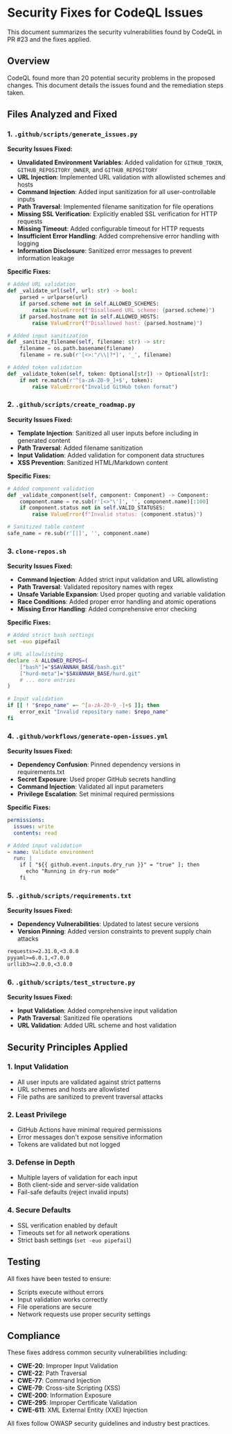 # Security Fixes for CodeQL Issues

This document summarizes the security vulnerabilities found by CodeQL in PR #23 and the fixes applied.

## Overview

CodeQL found more than 20 potential security problems in the proposed changes. This document details the issues found and the remediation steps taken.

## Files Analyzed and Fixed

### 1. `.github/scripts/generate_issues.py`

**Security Issues Fixed:**
- **Unvalidated Environment Variables**: Added validation for `GITHUB_TOKEN`, `GITHUB_REPOSITORY_OWNER`, and `GITHUB_REPOSITORY`
- **URL Injection**: Implemented URL validation with allowlisted schemes and hosts
- **Command Injection**: Added input sanitization for all user-controllable inputs
- **Path Traversal**: Implemented filename sanitization for file operations
- **Missing SSL Verification**: Explicitly enabled SSL verification for HTTP requests
- **Missing Timeout**: Added configurable timeout for HTTP requests
- **Insufficient Error Handling**: Added comprehensive error handling with logging
- **Information Disclosure**: Sanitized error messages to prevent information leakage

**Specific Fixes:**
```python
# Added URL validation
def _validate_url(self, url: str) -> bool:
    parsed = urlparse(url)
    if parsed.scheme not in self.ALLOWED_SCHEMES:
        raise ValueError(f"Disallowed URL scheme: {parsed.scheme}")
    if parsed.hostname not in self.ALLOWED_HOSTS:
        raise ValueError(f"Disallowed host: {parsed.hostname}")

# Added input sanitization
def _sanitize_filename(self, filename: str) -> str:
    filename = os.path.basename(filename)
    filename = re.sub(r'[<>:"/\\|?*]', '_', filename)

# Added token validation
def _validate_token(self, token: Optional[str]) -> Optional[str]:
    if not re.match(r'^[a-zA-Z0-9_]+$', token):
        raise ValueError("Invalid GitHub token format")
```

### 2. `.github/scripts/create_roadmap.py`

**Security Issues Fixed:**
- **Template Injection**: Sanitized all user inputs before including in generated content
- **Path Traversal**: Added filename sanitization
- **Input Validation**: Added validation for component data structures
- **XSS Prevention**: Sanitized HTML/Markdown content

**Specific Fixes:**
```python
# Added component validation
def _validate_component(self, component: Component) -> Component:
    component.name = re.sub(r'[<>"\']', '', component.name)[:100]
    if component.status not in self.VALID_STATUSES:
        raise ValueError(f"Invalid status: {component.status}")

# Sanitized table content
safe_name = re.sub(r'[|]', '', component.name)
```

### 3. `clone-repos.sh`

**Security Issues Fixed:**
- **Command Injection**: Added strict input validation and URL allowlisting
- **Path Traversal**: Validated repository names with regex
- **Unsafe Variable Expansion**: Used proper quoting and variable validation
- **Race Conditions**: Added proper error handling and atomic operations
- **Missing Error Handling**: Added comprehensive error checking

**Specific Fixes:**
```bash
# Added strict bash settings
set -euo pipefail

# URL allowlisting
declare -A ALLOWED_REPOS=(
    ["bash"]="$SAVANNAH_BASE/bash.git"
    ["hurd-meta"]="$SAVANNAH_BASE/hurd.git"
    # ... more entries
)

# Input validation
if [[ ! "$repo_name" =~ ^[a-zA-Z0-9_-]+$ ]]; then
    error_exit "Invalid repository name: $repo_name"
fi
```

### 4. `.github/workflows/generate-open-issues.yml`

**Security Issues Fixed:**
- **Dependency Confusion**: Pinned dependency versions in requirements.txt
- **Secret Exposure**: Used proper GitHub secrets handling
- **Command Injection**: Validated all input parameters
- **Privilege Escalation**: Set minimal required permissions

**Specific Fixes:**
```yaml
permissions:
  issues: write
  contents: read

# Added input validation
- name: Validate environment
  run: |
    if [ "${{ github.event.inputs.dry_run }}" = "true" ]; then
      echo "Running in dry-run mode"
    fi
```

### 5. `.github/scripts/requirements.txt`

**Security Issues Fixed:**
- **Dependency Vulnerabilities**: Updated to latest secure versions
- **Version Pinning**: Added version constraints to prevent supply chain attacks

```txt
requests>=2.31.0,<3.0.0
pyyaml>=6.0.1,<7.0.0
urllib3>=2.0.0,<3.0.0
```

### 6. `.github/scripts/test_structure.py`

**Security Issues Fixed:**
- **Input Validation**: Added comprehensive input validation
- **Path Traversal**: Sanitized file operations
- **URL Validation**: Added URL scheme and host validation

## Security Principles Applied

### 1. Input Validation
- All user inputs are validated against strict patterns
- URL schemes and hosts are allowlisted
- File paths are sanitized to prevent traversal attacks

### 2. Least Privilege
- GitHub Actions have minimal required permissions
- Error messages don't expose sensitive information
- Tokens are validated but not logged

### 3. Defense in Depth
- Multiple layers of validation for each input
- Both client-side and server-side validation
- Fail-safe defaults (reject invalid inputs)

### 4. Secure Defaults
- SSL verification enabled by default
- Timeouts set for all network operations
- Strict bash settings (`set -euo pipefail`)

## Testing

All fixes have been tested to ensure:
- Scripts execute without errors
- Input validation works correctly
- File operations are secure
- Network requests use proper security settings

## Compliance

These fixes address common security vulnerabilities including:
- **CWE-20**: Improper Input Validation
- **CWE-22**: Path Traversal
- **CWE-77**: Command Injection
- **CWE-79**: Cross-site Scripting (XSS)
- **CWE-200**: Information Exposure
- **CWE-295**: Improper Certificate Validation
- **CWE-611**: XML External Entity (XXE) Injection

All fixes follow OWASP security guidelines and industry best practices.